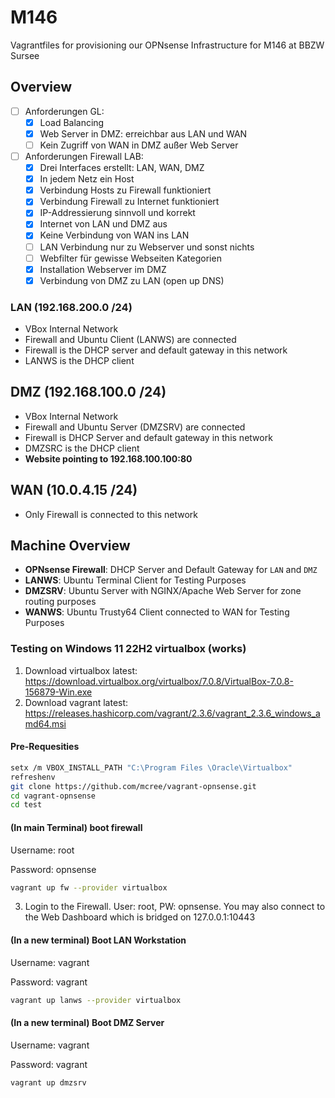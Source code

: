# M146
Vagrantfiles for provisioning our OPNsense Infrastructure for M146 at BBZW Sursee

## Overview

- [ ] Anforderungen GL:
    - [x] Load Balancing
    - [x] Web Server in DMZ: erreichbar aus LAN und WAN
    - [ ] Kein Zugriff von WAN in DMZ außer Web Server
- [ ] Anforderungen Firewall LAB:
    - [x] Drei Interfaces erstellt: LAN, WAN, DMZ
    - [x] In jedem Netz ein Host
    - [x] Verbindung Hosts zu Firewall funktioniert
    - [x] Verbindung Firewall zu Internet funktioniert
    - [x] IP-Addressierung sinnvoll und korrekt
    - [x] Internet von LAN und DMZ aus
    - [x] Keine Verbindung von WAN ins LAN
    - [ ] LAN Verbindung nur zu Webserver und sonst nichts
    - [ ] Webfilter für gewisse Webseiten Kategorien
    - [x] Installation Webserver im DMZ
    - [x] Verbindung von DMZ zu LAN (open up DNS)

### LAN (192.168.200.0 /24)

- VBox Internal Network
- Firewall and Ubuntu Client (LANWS) are connected
- Firewall is the DHCP server and default gateway in this network
- LANWS is the DHCP client

## DMZ (192.168.100.0 /24)

- VBox Internal Network
- Firewall and Ubuntu Server (DMZSRV) are connected
- Firewall is DHCP Server and default gateway in this network
- DMZSRC is the DHCP client
- **Website pointing to 192.168.100.100:80**

## WAN (10.0.4.15 /24)

- Only Firewall is connected to this network


## Machine Overview

- **OPNsense Firewall**: DHCP Server and Default Gateway for ```LAN``` and ```DMZ```
- **LANWS**: Ubuntu Terminal Client for Testing Purposes
- **DMZSRV**: Ubuntu Server with NGINX/Apache Web Server for zone routing purposes
- **WANWS**: Ubuntu Trusty64 Client connected to WAN for Testing Purposes


### Testing on Windows 11 22H2 virtualbox (works)

1. Download virtualbox latest: https://download.virtualbox.org/virtualbox/7.0.8/VirtualBox-7.0.8-156879-Win.exe
2. Download vagrant latest: https://releases.hashicorp.com/vagrant/2.3.6/vagrant_2.3.6_windows_amd64.msi

#### Pre-Requesities

```bash
setx /m VBOX_INSTALL_PATH "C:\Program Files \Oracle\Virtualbox"
refreshenv
git clone https://github.com/mcree/vagrant-opnsense.git
cd vagrant-opnsense
cd test
```

#### (In main Terminal) boot firewall

Username: root

Password: opnsense

```bash
vagrant up fw --provider virtualbox
```

3. Login to the Firewall. User: root, PW: opnsense. You may also connect to the Web Dashboard which is bridged on 127.0.0.1:10443


#### (In a new terminal) Boot LAN Workstation

Username: vagrant

Password: vagrant

```bash
vagrant up lanws --provider virtualbox
```


#### (In a new terminal) Boot DMZ Server

Username: vagrant

Password: vagrant

```bash
vagrant up dmzsrv
```


